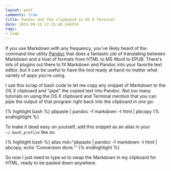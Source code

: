 ```yaml
---
layout: post
comments: true
title: Pandoc and the clipboard in OS X Terminal
date: 2013-09-15 17:15:40.244374
tags:
- Code
---
```


If you use Markdown with any frequency, you've likely heard of the command line utility [Pandoc][pandoc] that does a fantastic job of translating between Markdown and a host of formats from HTML to MS Word to EPUB. There's lots of plugins out there to fit Markdown and Pandoc into your favorite text editor, but it can be useful to have the tool ready at hand no matter what variety of apps you're using.

I use this scrap of bash code to let me copy any snippet of Markdown to the OS X clipboard and "pipe" the copied text into Pandoc. Not too many tutorials on using the OS X clipboard and Terminal mention that you can pipe the output of that program right back into the clipboard *in one go*:

{% highlight bash %}
pbpaste | pandoc -f markdown -t html | pbcopy
{% endhighlight %}

To make it dead easy on yourself, add this snippet as an alias in your `~/.bash_profile` like so:


{% highlight bash %}
alias md="pbpaste | pandoc -f markdown -t html | pbcopy; echo 'Conversion done.'"
{% endhighlight %}

So now I just need to type `md` to swap the Markdown in my clipboard for HTML, ready to be pasted down anywhere.


[md]: http://daringfireball.net/projects/Markdown/

[pandoc]: http://johnmacfarlane.net/pandoc/
